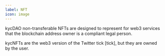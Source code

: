 ```yaml
---
label: NFT
icon: image
---
```


kycDAO non-transferable NFTs are designed to represent for web3 services that the blockchain address owner is a compliant legal person. 

kycNFTs are the web3 version of the Twitter tick [tick], but they are owned by the user.

